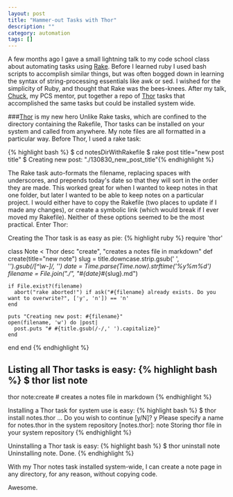 ```yaml
---
layout: post
title: "Hammer-out Tasks with Thor"
description: ""
category: automation
tags: []
---
```


A few months ago I gave a small lightning talk to my code school class about automating tasks using [Rake](http://rake.rubyforge.org/). Before I learned ruby I used bash scripts to accomplish similar things, but was often bogged down in learning the syntax of string-processing essentials like awk or sed. I wished for the simplicity of Ruby, and thought that Rake was the bees-knees. After my talk, [Chuck](chuckvose.com), my PCS mentor, put together a repo of [Thor](http://whatisthor.com/) tasks that accomplished the same tasks but could be installed system wide.

###[Thor](http://whatisthor.com/) is my new hero
Unlike Rake tasks, which are confined to the directory containing the Rakefile, Thor tasks can be installed on your system and called from anywhere. My note files are all formatted in a particular way. Before Thor, I used a rake task:

{% highlight bash %}
$ cd notesDirWithRakefile
$ rake post title="new post title"
$ Creating new post: "./130830_new_post_title"{% endhighlight %}

The Rake task auto-formats the filename, replacing spaces with underscores, and prepends today's date so that they will sort in the order they are made. This worked great for when I wanted to keep notes in that one folder, but later I wanted to be able to keep notes on a particular project. I would either have to copy the Rakefile (two places to update if I made any changes), or create a symbolic link (which would break if I ever moved my Rakefile). Neither of these options seemed to be the most practical. Enter Thor:

Creating the Thor task is as easy as pie:
{% highlight ruby %}
require 'thor'

class Note < Thor
  desc "create", "creates a notes file in markdown"
  def create(title="new note")
    slug = title.downcase.strip.gsub(' ', '_').gsub(/[^\w-]/, '')
    date = Time.parse(Time.now).strftime('%y%m%d')
    filename = File.join("./", "#{date}_#{slug}.md")

    if File.exist?(filename)
      abort("rake aborted!") if ask("#{filename} already exists. Do you want to overwrite?", ['y', 'n']) == 'n'
    end

    puts "Creating new post: #{filename}"
    open(filename, 'w') do |post|
      post.puts "# #{title.gsub(/-/,' ').capitalize}"
    end
  end
end {% endhighlight %}

Listing all Thor tasks is easy:
{% highlight bash %}
$ thor list
note
----
thor note:create  # creates a notes file in markdown {% endhighlight %}

Installing a Thor task for system use is easy:
{% highlight bash %}
$ thor install notes.thor
...
Do you wish to continue [y/N]? y
Please specify a name for notes.thor in the system repository [notes.thor]: note
Storing thor file in your system repository {% endhighlight %}

Uninstalling a Thor task is easy:
{% highlight bash %}
$ thor uninstall note
Uninstalling note.
Done. {% endhighlight %}

With my Thor notes task installed system-wide, I can create a note page in any directory, for any reason, without copying code.

Awesome.